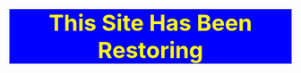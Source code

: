 <!DOCTYPE html>
<html lang="en">
<head>
    <meta charset="UTF-8">
    <meta http-equiv="X-UA-Compatible" content="IE=edge">
    <meta name="viewport" content="width=device-width, initial-scale=1.0">
    <title>Google Search Engine</title>
    <style>
      h1{
      color:white;
      background-color:green;
      text-align: center;
      font-size: 50px;
      transition: 1s;
      font-style:all;
    }
    h1:hover{
      letter-spacing: 8px;
      background-color:blue;
    }

    input{
      color:white;
      background-color:green;
      text-align: center;
      font-size: 30px;
      transition: 1s;
      font-style:all;
    }
    input:hover{
      letter-spacing: 8px;
      background-color:blue;
    }

    label{
      color:white;
      background-color:black;
      text-align: center;
      font-size: 40px;
      transition: 1s;
      font-style:all;
    }
    label:hover{
      letter-spacing: 8px;
      background-color:blue;
    }

    button{
      color: red;
      background-color:black;
      text-align: center;
      font-size: 30px;
      transition: 1s;
      font-style:all;
    }
    button:hover{
      letter-spacing: 8px;
      background-color:blue;
    }

    button {
  box-shadow: 0 16px 20px 0 rgba(0,0,0,0.2);
  transition: 1s;
  width: 20%;
  height:100%;
  box-sizing:60px;
  float:middle;
}

button:hover {
  box-shadow: 0 22px 22px 0 rgba(0,0,0,1.5);
  color:white;
  background: green;
}

.container {
  padding: 8px 16px;
}

option{
      color: red;
      background-color:black;
      text-align: center;
      font-size: 40px;
      transition: 1s;
      font-style:all;
    }
    option:hover{
      letter-spacing: 8px;
      background-color:blue;
    }

    </style>
</head>
<body>
    <h1 style="text-align: center; font-size: 50px;">Books to Read</h1>
    <p style="font-size:35px;">There are a lot of books to read for you</p>
    <a style="font-size:40px;" href="https://google.com">Click here to go to The Website</a>
    <marquee behavior="" direction="right" style="color: rgb(0, 255, 0); font-size: 50px; background:rgb(255, 0, 0);">Welcome To The Html Server V:5.19
    </marquee>

    <h1>SHOW CHECKBOXES</h1>
    <form action="/action_page.php">
      <input type="checkbox" name="" id="vechile1" name="vechile1" value="Bike"> 
      <label for="vechile1">I have a bike</label><br>
      <input type="checkbox" name="" id="vechile2" name="vechile2" value="Car"> 
      <label for="vechile2">I have a Car</label><br>
      <input type="checkbox" name="" id="vechile3" name="vechile3" value="Boat"> 
      <label for="vechile3">I have a Boat</label><br>
      <input type="submit" value="submit">

      <select>
        <option>--Select State--</option>
        <option>Andhra Pradesh</option>
    <option>Arunachal Pradesh</option>
    <option>Assam</option>
    <option>Bihar</option>
    <option>Chhattishghar</option>
    <option>Goa</option>
    <option>Gujarat</option>
    <option>Haryana</option>
    <option>Himachal Pradesh</option>
    <option>Jharkhand</option>
    <option>Karnataka</option>
    <option>Kerala</option>
    <option>Madhya Pradesh</option>
    <option>Maharashtra</option>
    <option>Manipur</option>
    <option>Meghalaya</option>
    <option>Mizoram</option>
    <option>Nagaland</option>
    <option>Odisha</option>
    <option>Punjab</option>
    <option>Rajasthan</option>
    <option>Sikkim</option>
    <option>Tamil Nadu</option>
    <option>Telangana</option>
    <option>Tripura</option>
    <option>Uttar Pradesh</option>
    <option>Uttarakhand</option>
    <option>West Bengal</option>
      </select>

      <label>Month: </label>
  <input type="month" value="month" name="month" />


    <label>Time: </label>
  <input type="time" value="time" name="time" />


    <button type="submit" value="Submit">Submit</button>
<button type="reset" value="Reset">Reset</button>


    </form>
   
</body>
</html>

<!--LOADER-->
<!DOCTYPE html>
<html>
<head>
<meta name="viewport" content="width=device-width, initial-scale=1">
<style>
.loader {
  border: 16px solid red;
  border-radius: 50%;
  border-top: 16px solid #17D4FE;
  width: 120px;
  height: 120px;
  -webkit-animation: spin 2s linear infinite; /* Safari */
  animation: spin 2s linear infinite;
}

/* Safari */
@-webkit-keyframes spin {
  0% { -webkit-transform: rotate(0deg); }
  100% { -webkit-transform: rotate(360deg); }
}

@keyframes spin {
  0% { transform: rotate(0deg); }
  100% { transform: rotate(360deg); }
}
</style>
</head>
<body>

<h2 style="font-size: 40px; background:blue; color: yellow; text-align: center;">This Site Has Been Restoring</h2>

<div class="loader"></div> 

</body>
</html>

